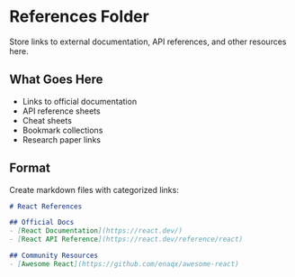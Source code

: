 # References Folder

Store links to external documentation, API references, and other resources here.

## What Goes Here

- Links to official documentation
- API reference sheets
- Cheat sheets
- Bookmark collections
- Research paper links

## Format

Create markdown files with categorized links:
```markdown
# React References

## Official Docs
- [React Documentation](https://react.dev/)
- [React API Reference](https://react.dev/reference/react)

## Community Resources
- [Awesome React](https://github.com/enaqx/awesome-react)
```
